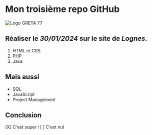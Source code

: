 # Mon troisième repo GitHub

![Logo GRETA 77](https://www.forpro-creteil.org/images/greta77.png)

## Réaliser le _30/01/2024_ sur le site de *Lognes*.

1. HTML et CSS
2. PHP
3. Java

## Mais aussi

* SQL
* JavaScript
* Project Management


## Conclusion

[X] C'est super !
[ ] C'est nul
